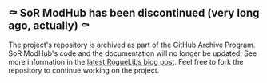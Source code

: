 ## ⚰️ SoR ModHub has been discontinued (very long ago, actually) ⚰️

The project's repository is archived as part of the GitHub Archive Program. SoR ModHub's code and the documentation will no longer be updated. See more information in the [latest RogueLibs blog post](https://chasmical.github.io/RogueLibs/blog/2024/02/03/discontinuing-roguelibs). Feel free to fork the repository to continue working on the project.
